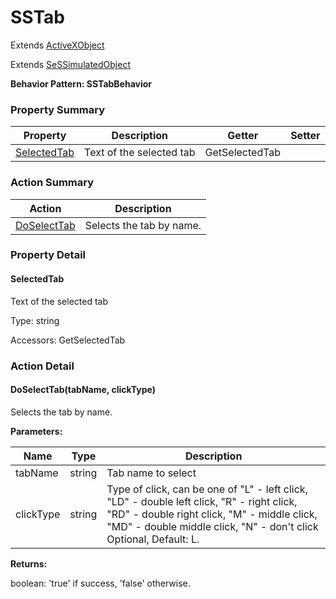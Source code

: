 # SSTab

Extends [ActiveXObject](ActiveXObject.md)

Extends [SeSSimulatedObject](SeSSimulatedObject.md)





**Behavior Pattern: SSTabBehavior**


<!-- ============================== property summary ========================== -->

	

### Property Summary

| **Property** | **Description** | **Getter** | **Setter** |
| ------------ | --------------- | ---------- | ---------- |
| [SelectedTab](#SelectedTab) | Text of the selected tab | GetSelectedTab |  |



	
<!-- ============================== action summary ========================== -->



### Action Summary

|  **Action** | **Description** | 
| ----------- | --------------- |
|	[DoSelectTab](#DoSelectTab) | Selects the tab by name. |




<!-- ============================== property detail ========================== -->
	
### Property Detail
		
<a name="SelectedTab"></a>
#### SelectedTab


Text of the selected tab

			
	
			
Type: string
			
			
Accessors: GetSelectedTab
			
		
	
	
<!-- ============================== action detail ========================== -->
	
### Action Detail
		
<a name="DoSelectTab"></a>    
#### DoSelectTab(tabName, clickType)

Selects the tab by name.


**Parameters:**

|	**Name** | **Type** | **Description** |
| ---------- | -------- | --------------- |
| tabName | string |	Tab name to select |
| clickType | string |	Type of click, can be one of "L" - left click, "LD" - double left click, "R" - right click, "RD" - double right click, "M" - middle click, "MD" - double middle click, "N" - don't click<br>Optional, Default: L. |




**Returns:**

boolean: 'true' if success, 'false' otherwise.



<a name="see.also.sstab.doselecttab"></a>

	

